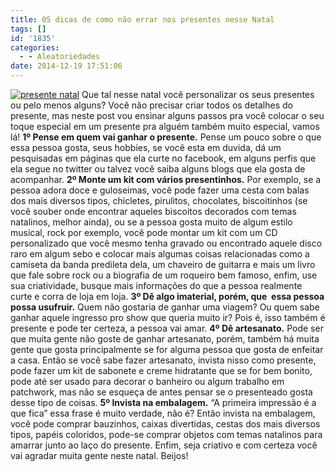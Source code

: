 ```yaml
---
title: 05 dicas de como não errar nos presentes nesse Natal
tags: []
id: '1835'
categories:
  - - Aleatoriedades
date: 2014-12-19 17:51:06
---
```


[![presente natal](http://natalia.blog.br/wp-content/uploads/2014/12/presente-natal.jpg)](http://natalia.blog.br/wp-content/uploads/2014/12/presente-natal.jpg) Que tal nesse natal você personalizar os seus presentes ou pelo menos alguns? Você não precisar criar todos os detalhes do presente, mas neste post vou ensinar alguns passos pra você colocar o seu toque especial em um presente pra alguém também muito especial, vamos lá! **1º Pense em quem vai ganhar o presente.** Pense um pouco sobre o que essa pessoa gosta, seus hobbies, se você esta em duvida, dá um pesquisadas em páginas que ela curte no facebook, em alguns perfis que ela segue no twitter ou talvez você saiba alguns blogs que ela gosta de acompanhar. **2º Monte um kit com vários presentinhos.** Por exemplo, se a pessoa adora doce e guloseimas, você pode fazer uma cesta com balas dos mais diversos tipos, chicletes, pirulitos, chocolates, biscoitinhos (se você souber onde encontrar aqueles biscoitos decorados com temas natalinos, melhor ainda), ou se a pessoa gosta muito de algum estilo musical, rock por exemplo, você pode montar um kit com um CD personalizado que você mesmo tenha gravado ou encontrado aquele disco raro em algum sebo e colocar mais algumas coisas relacionadas como a camiseta da banda predileta dela, um chaveiro de guitarra e mais um livro que fale sobre rock ou a biografia de um roqueiro bem famoso, enfim, use sua criatividade, busque mais informações do que a pessoa realmente curte e corra de loja em loja. **3º Dê algo imaterial, porém, que  essa pessoa possa usufruir.** Quem não gostaria de ganhar uma viagem? Ou quem sabe ganhar aquele ingresso pro show que queria muito ir? Pois é, isso também é presente e pode ter certeza, a pessoa vai amar. **4º Dê artesanato.** Pode ser que muita gente não goste de ganhar artesanato, porém, também há muita gente que gosta principalmente se for alguma pessoa que gosta de enfeitar a casa. Então se você sabe fazer artesanato, invista nisso como presente, pode fazer um kit de sabonete e creme hidratante que se for bem bonito, pode até ser usado para decorar o banheiro ou algum trabalho em patchwork, mas não se esqueça de antes pensar se o presenteado gosta desse tipo de coisas. **5º Invista na embalagem.** “A primeira impressão é a que fica” essa frase é muito verdade, não é? Então invista na embalagem, você pode comprar bauzinhos, caixas divertidas, cestas dos mais diversos tipos, papéis coloridos, pode-se comprar objetos com temas natalinos para amarrar junto ao laço do presente. Enfim, seja criativo e com certeza você vai agradar muita gente neste natal. Beijos!